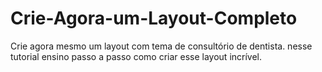 # Crie-Agora-um-Layout-Completo
Crie agora mesmo um layout com tema de consultório de dentista. nesse tutorial ensino passo a passo como criar esse layout incrível.
